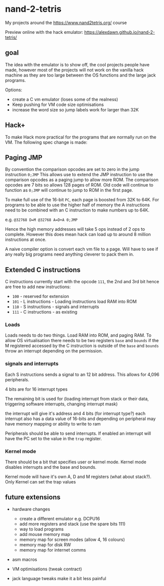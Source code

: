 # nand-2-tetris

My projects around the https://www.nand2tetris.org/ course

Preview online with the hack emulator: https://alexdawn.github.io/nand-2-tetris/

## goal

The idea with the emulator is to show off, the cool projects people have
made, however most of the projects will not work on the vanilla hack machine as they are too large between the OS functions and the large jack programs.

Options:
* create a C vm emulator (loses some of the realness)
* Keep pushing for VM code size optimisations
* increase the word size so jump labels work for larger than 32K

## Hack+

To make Hack more practical for the programs that are normally run on the VM. The following
spec change is made:

## Paging JMP

By convention the comparison opcodes are set to zero in the jump instruction `0;JMP`
This allows use to extend the JMP instruction to use the comparison opcodes as a paging jump to allow
more ROM. The comparison opcodes are 7 bits so allows 128 pages of ROM. Old code will continue to function
as `0;JMP` will continue to jump to ROM in the first page.

To make full use of the 16-bit `PC`, each page is boosted from 32K to 64K. For programs to be able to use the
higher half of memory the A instructions need to be combined with an C instruction to make numbers up to 64K.

e.g. `@32768 D=M @32768 A=D+A 0;JMP`

Hence the high memory addresses will take 5 ops instead of 2 ops to complete. However this does mean hack can
load up to around 8 million instructions at once.

A naive compiler option is convert each vm file to a page. Will have to see if any really big programs
need anything cleverer to pack them in.

## Extended C instructions

C instructions currently start with the opcode `111`, the 2nd and 3rd bit hence are free to add new instructions:
* `100` - reserved for extension
* `101` - L instructions - Loading instructions load RAM into ROM
* `110` - S instructions - signals and interrupts
* `111` - C instructions - as existing

### Loads

Loads needs to do two things. Load RAM into ROM, and paging RAM.
To allow OS virtualisation there needs to be two registers `base` and `bounds`
if the M registered accessed by the C instruction is outside of the `base` and `bounds` throw an interrupt
depending on the permission.

### signals and interrupts

Each S instructions sends a signal to an 12 bit address. This allows for 4,096 peripherals.

4 bits are for 16 interrupt types

The remaining bit is used for (loading interrupt from stack or their data, triggering software interrupts, changing interrupt mask)


the interrupt will give it's address and 4 bits (for interrupt type?)
each interrupt also has a data value of 16-bits and depending on peripheral may have memory mapping or ability to write to ram

Peripherals should be able to send interrupts. If enabled an interrupt will have the PC set to the value in the
`trap` register.

### Kernel mode

There should be a bit that specifies user or kernel mode. Kernel mode disables interrupts and the base and bounds.

Kernel mode will have it's own A, D and M registers (what about stack?). Only Kernel can set the trap values

## future extensions

* hardware changes
    * create a different emulator e.g. DCPU16
    * add more registers and stack (use the spare bits 111)
    * way to load programs
    * add mouse memory map
    * memory map for screen modes (allow 4, 16 colours)
    * memory map for disk RW
    * memory map for internet comms

* asm macros
* VM optimisations (tweak contract)
* jack language tweaks make it a bit less painful
